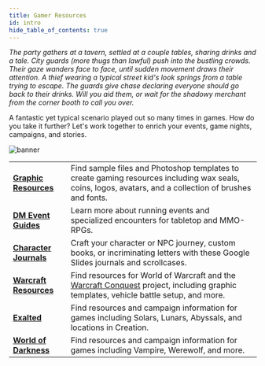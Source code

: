 ```yaml
---
title: Gamer Resources
id: intro
hide_table_of_contents: true
---
```


*The party gathers at a tavern, settled at a couple tables, sharing drinks and a tale. City guards (more thugs than lawful) push into the bustling crowds. Their gaze wanders face to face, until sudden movement draws their attention. A thief wearing a typical street kid's look springs from a table trying to escape. The guards give chase declaring everyone should go back to their drinks. Will you aid them, or wait for the shadowy merchant from the corner booth to call you over.*

A fantastic yet typical scenario played out so many times in games. How do you take it further? Let's work together to enrich your events, game nights, campaigns, and stories.

![banner](/img/landing/banner-resources.png)

<div class="info-rows">

| | |
| -- | -- |
| [**Graphic Resources**](/docs/photoshop/fonts-brushes) | Find sample files and Photoshop templates to create gaming resources including wax seals, coins, logos, avatars, and a collection of brushes and fonts. |
| [**DM Event Guides**](/docs/events-campaigns) | Learn more about running events and specialized encounters for tabletop and MMO-RPGs. |
| [**Character Journals**](/docs/photoshop/adventure-journal) | Craft your character or NPC journey, custom books, or incriminating letters with these Google Slides journals and scrollcases. |
| [**Warcraft Resources**](/docs/wow-conquest/intro) | Find resources for World of Warcraft and the [Warcraft Conquest](/Conquest) project, including graphic templates, vehicle battle setup, and more. |
| [**Exalted**](/docs/exalted/resources) | Find resources and campaign information for games including Solars, Lunars, Abyssals, and locations in Creation. |
| [**World of Darkness**](/docs/w-o-d/intro) | Find resources and campaign information for games including Vampire, Werewolf, and more.|

</div>